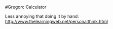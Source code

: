 #Gregorc Calculator

Less annoying that doing it by hand:
http://www.thelearningweb.net/personalthink.html


